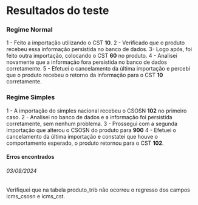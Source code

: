 # Resultados do teste

### Regime Normal

1 - Feito a importação utilizando o CST **10**.
2 - Verificado que o produto recebeu essa informação persistida no banco de dados.
3- Logo após, foi feito outra importação, colocando o CST **60** no produto.
4 - Analisei novamente que a informação fora persistida no banco de dados corretamente.
5 - Efetuei o cancelamento da última importação e percebi que o produto recebeu o retorno da informação para o CST **10** corretamente.

### Regime Simples

1 - A importação do simples nacional recebeu o CSOSN **102** no primeiro caso.
2 - Analisei no banco de dados e a informação foi persistida corretamente, sem nenhum problema.
3 - Prossegui com a segunda importação que alterou o CSOSN do produto para **900**
4 - Efetuei o cancelamento da última importação e constatei que houve o comportamento esperado, o produto retornou para o CST **102**.

#### Erros encontrados

###### 03/09/2024
Verifiquei que na tabela produto_trib não ocorreu o regresso dos campos icms_csosn e icms_cst.